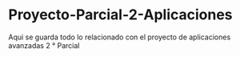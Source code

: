 # Proyecto-Parcial-2-Aplicaciones
Aqui se guarda todo lo relacionado con el proyecto de aplicaciones avanzadas 2 ° Parcial
